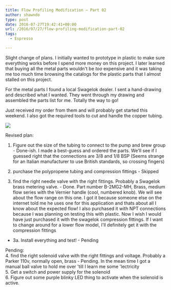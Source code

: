 ```yaml
---
title: Flow Profiling Modification – Part 02
author: shawndo
type: post
date: 2016-07-27T19:42:41+00:00
url: /2016/07/27/flow-profiling-modification-part-02
tags:
  - Espresso

---
```

Slight change of plans. I initially wanted to prototype in plastic to make sure everything works before I spend more money on this project. I later learned that buying all the metal parts wouldn't be _too_ expensive and it was taking me too much time browsing the catalogs for the plastic parts that I almost stalled on this project. 

For the metal parts I found a local Swagelok dealer. I sent a hand-drawing and described what I wanted. They went through my drawing and assembled the parts list for me. Totally the way to go! 

Just received my order from them and will probably get started this weekend. I also got the required tools to cut and handle the copper tubing.

![](/images/2016/07/flow_parts01.jpg)

Revised plan:

1. Figure out the size of the tubing to connect to the pump and brew group - Done-ish. I made a best-guess and ordered the parts. We'll see if I guessed right that the connections are 3/8 and 1/8 BSP (Seems strange for an Italian manufacturer to use British standards, so crossing fingers)

2. purchase the polypropene tubing and compression fittings - Skipped

3. find the right needle valve with the right fittings. Probably a Swagelok brass metering valve. - Done. Part number B-2MG2-MH, Brass, medium flow series with the Vernier handle (cool, numbered knob). We will see about the flow range on this one. I got it because someone else on the internet told me he uses one for this application and thats about all I know about the expected flow! I also purchased it with NPT connections because I was planning on testing this with plastic. Now I wish I would have just purchased it with the swagelok compression fittings. If I want to change around for a lower flow model, I'll definitely get it with the compression fittings 

  - 3a. Install everything and test! - Pending

Pending:  
4. find the right solenoid valve with the right fittings and voltage. Probably a Parker 110v, normally open, brass - Pending. In the mean time I got a manual ball valve to hold me over 'till I learn me some 'lectricity  
5. Get a switch and power supply for the solenoid  
6. Figure out some purple blinky LED thing to activate when the solenoid is active.